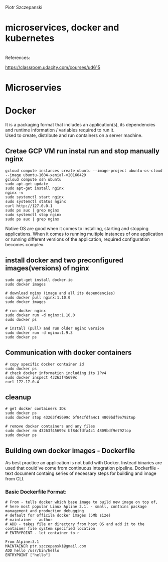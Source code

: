 Piotr Szczepanski

# microservices, docker and kubernetes
<br>
References:

https://classroom.udacity.com/courses/ud615

# Microservies



# Docker
It is a packaging format that includes an application(s), its dependencies and runtime information / variables required to run it.  
Used to create, distribute and run containers on a server machine. 

## Cretae GCP VM run instal run and stop manually nginx

```shell
gcloud compute instances create ubuntu --image-project ubuntu-os-cloud --image ubuntu-1604-xenial-v20160429
gcloud compute ssh ubuntu
sudo apt-get update
sudo apt-get install nginx
nginx -v
sudo systemctl start nginx
sudo systemctl status nginx
curl http://127.0.0.1 
sudo ps aux | grep nginx
sudo systemctl stop nginx
sudo ps aux | grep nginx
```
Native OS are good when it comes to installing, starting and stopping applications. 
When it comes to running multiple instances of one application or running different versions of the application, required configuration becomes complex.  

## install docker and two preconfigured images(versions) of nginx 
```shell 
sudo apt-get install docker.io 
sudo docker images

# download nginx (image and all its dependencies)
sudo docker pull nginx:1.10.0
sudo docker images

# run docker nginx
sudo docker run -d nginx:1.10.0
sudo docker ps

# install (pull) and run older nginx version
sudo docker run -d nginx:1.9.3
sudo docker ps
```

## Communication with docker containers
```shell
# copy specific docker container id
sudo docker ps
# check docker information including its IPv4
sudo docker inspect 43263f45699c
curl 172.17.0.4
```
## cleanup 
```shell
# get docker containers IDs
sudo docker ps
sudo docker stop 43263f45699c bf84cfdfa4c1 4809bdf9e792top 

# remove docker containers and any files
sudo docker rm 43263f45699c bf84cfdfa4c1 4809bdf9e792top
sudo docker ps
```

## Building own docker images - Dockerfile
As best practice an application is not build with Docker. 
Instead binaries are used that could've come from continuous integration pipeline. 
Dockerfile - text document containg series of necessary steps for building and image from CLI.

### Basic Dockerfile Format:
```shell
# From - tells docker which base image to build new image on top of, 
# here most popular Linux Apline 3.1. - small, contains package management and production debugging 
# default for officila docker images (5Mb size)
# maintainer - author 
# ADD - takes file or directory from host OS and add it to the container file system specified location
# ENTRYPOINT - let container to r

From Alpine:3.1
MAINTAINER ptr.szczepanski@gmail.com
ADD hello /usr/bin/hello
ENTRYPOINT ["hello"]
```

